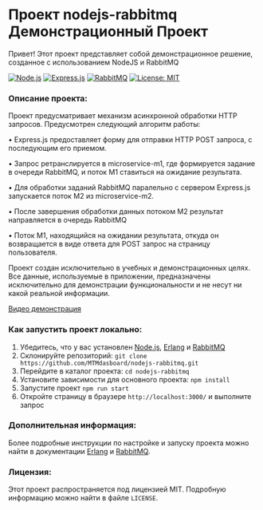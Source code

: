 # Проект nodejs-rabbitmq Демонстрационный Проект
Привет! Этот проект представляет собой демонстрационное решение, созданное с использованием NodeJS и RabbitMQ

[![Node.js](https://img.shields.io/badge/Node.js-v20.10-green)](https://nodejs.org/en)
[![Express.js](https://img.shields.io/badge/Express.js-v4.18-yellow)](https://expressjs.com/)
[![RabbitMQ](https://img.shields.io/badge/RabbitMQ-v3.12-orange)](https://www.rabbitmq.com/)
[![License: MIT](https://img.shields.io/badge/License-MIT-yellow.svg)](https://opensource.org/licenses/MIT)

### Описание проекта:
Проект предусматривает механизм асинхронной обработки HTTP запросов. Предусмотрен следующий алгоритм работы:

• Express.js предоставляет форму для отправки HTTP POST запроса, с последующим его приемом.

• Запрос ретранслируется в microservice-m1, где формируется задание в очереди RabbitMQ, и поток M1 ставиться на ожидание результата.

• Для обработки заданий RabbitMQ паралельно с сервером Express.js запускается поток M2 из microservice-m2.

• После завершения обработки данных потоком M2 результат направляется в очередь RabbitMQ

• Поток M1, находящийся на ожидании результата, откуда он возвращается в виде ответа для POST запрос на страницу пользователя.

Проект создан исключительно в учебных и демонстрационных целях. Все данные, используемые в приложении, предназначены исключительно для демонстрации функциональности и не несут ни какой реальной информации.

[Видео демонстрация](https://youtu.be/FgBYzhxPQTY)

### Как запустить проект локально:

1. Убедитесь, что у вас установлен [Node.js](https://nodejs.org/en), [Erlang](https://www.erlang.org/downloads) и [RabbitMQ](https://www.rabbitmq.com/download.html)
2. Склонируйте репозиторий: 
```git clone https://github.com/MTMdasboard/nodejs-rabbitmq.git```
3. Перейдите в каталог проекта: 
```cd nodejs-rabbitmq```
4. Установите зависимости для основного проекта: 
```npm install```
5. Запустите проект 
```npm run start```
6. Откройте страницу в браузере `http://localhost:3000/` и выполните запрос

### Дополнительная информация:

Более подробные инструкции по настройке и запуску проекта можно найти в документации [Erlang](https://www.erlang.org) и [RabbitMQ](https://rabbitmq.com).

### Лицензия:

Этот проект распространяется под лицензией MIT. Подробную информацию можно найти в файле `LICENSE`.
